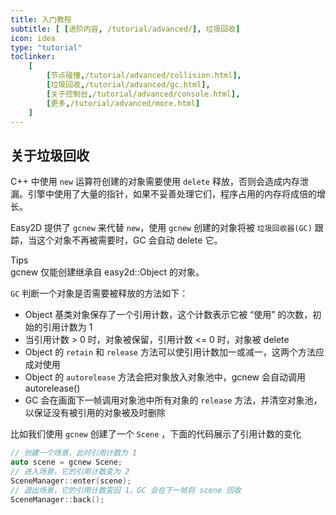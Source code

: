 ```yaml
---
title: 入门教程
subtitle: [ [进阶内容, /tutorial/advanced/], 垃圾回收]
icon: idea
type: "tutorial"
toclinker: 
    [
        [节点碰撞,/tutorial/advanced/collision.html],
        [垃圾回收,/tutorial/advanced/gc.html],
        [关于控制台,/tutorial/advanced/console.html],
        [更多,/tutorial/advanced/more.html]
    ]
---
```


## 关于垃圾回收

C++ 中使用 `new` 运算符创建的对象需要使用 `delete` 释放，否则会造成内存泄漏。引擎中使用了大量的指针，如果不妥善处理它们，程序占用的内存将成倍的增长。

Easy2D 提供了 `gcnew` 来代替 `new`，使用 `gcnew` 创建的对象将被 `垃圾回收器(GC)` 跟踪，当这个对象不再被需要时，GC 会自动 delete 它。

<div class="ui info message"><div class="header">Tips </div>
gcnew 仅能创建继承自 easy2d::Object 的对象。
</div>

`GC` 判断一个对象是否需要被释放的方法如下：

- Object 基类对象保存了一个引用计数，这个计数表示它被 “使用” 的次数，初始的引用计数为 1
- 当引用计数 > 0 时，对象被保留，引用计数 <= 0 时，对象被 delete
- Object 的 `retain` 和 `release` 方法可以使引用计数加一或减一，这两个方法应成对使用
- Object 的 `autorelease` 方法会把对象放入对象池中，gcnew 会自动调用 autorelease()
- GC 会在画面下一帧调用对象池中所有对象的 `release` 方法，并清空对象池，以保证没有被引用的对象被及时删除

比如我们使用 `gcnew` 创建了一个 `Scene` ，下面的代码展示了引用计数的变化

```cpp
// 创建一个场景，此时引用计数为 1
auto scene = gcnew Scene;
// 进入场景，它的引用计数变为 2
SceneManager::enter(scene);
// 退出场景，它的引用计数变回 1，GC 会在下一帧将 scene 回收
SceneManager::back();
```
